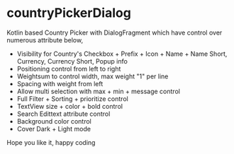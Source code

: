 # countryPickerDialog

Kotlin based Country Picker with DialogFragment which have control over numerous attribute below,
- Visibility for Country's Checkbox + Prefix + Icon + Name + Name Short, Currency, Currency Short, Popup info
- Positioning control from left to right
- Weightsum to control width, max weight "1" per line
- Spacing with weight from left
- Allow multi selection with max + min + message control
- Full Filter + Sorting + prioritize control
- TextView size + color + bold control
- Search Edittext attribute control
- Background color control
- Cover Dark + Light mode

Hope you like it, happy coding

